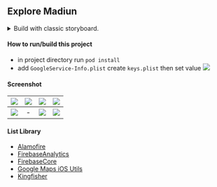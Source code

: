 ## Explore Madiun ##

<details>
<summary>Build with classic storyboard.</summary>

![](https://images2.imgbox.com/d1/77/y1r6CZNw_o.png)

</details>

#### How to run/build this project ####
- in project directory run `pod install`
- add `GoogleService-Info.plist` create `keys.plist` then set value ![](https://i.imgur.com/dgYiG7t.png)

#### Screenshot ####
| ![](https://i.imgur.com/zNbXYm3.png) | ![](https://i.imgur.com/mFlWXM5.png) | ![](https://i.imgur.com/RSaOKsE.png) | ![](https://i.imgur.com/JnulCVM.png) |
| :---: | :---: | :---: | :---: |
| ![](https://i.imgur.com/sRZO88Q.png) | - | ![](https://images2.imgbox.com/7a/fd/CusCof3U_o.png) | ![](https://images2.imgbox.com/a4/ce/9LxrGAfa_o.png) |

#### List Library ####
- [Alamofire](https://cocoapods.org/pods/Alamofire)
- [FirebaseAnalytics](https://cocoapods.org/pods/FirebaseAnalytics)
- [FirebaseCore](https://cocoapods.org/pods/FirebaseCore)
- [Google Maps iOS Utils](https://cocoapods.org/pods/Google-Maps-iOS-Utils)
- [Kingfisher](https://cocoapods.org/pods/Kingfisher)